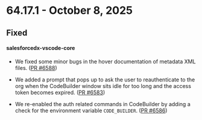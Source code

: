 # 64.17.1 - October 8, 2025

## Fixed

#### salesforcedx-vscode-core

- We fixed some minor bugs in the hover documentation of metadata XML files. ([PR #6588](https://github.com/forcedotcom/salesforcedx-vscode/pull/6588))

- We added a prompt that pops up to ask the user to reauthenticate to the org when the CodeBuilder window sits idle for too long and the access token becomes expired. ([PR #6583](https://github.com/forcedotcom/salesforcedx-vscode/pull/6583))

- We re-enabled the auth related commands in CodeBuilder by adding a check for the environment variable `CODE_BUILDER`. ([PR #6586](https://github.com/forcedotcom/salesforcedx-vscode/pull/6586))
